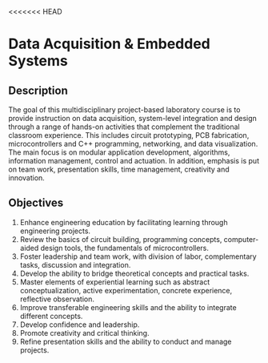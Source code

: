 <<<<<<< HEAD
# Data Acquisition &amp; Embedded Systems


## Description

The goal of this multidisciplinary project-based laboratory course is to provide instruction on data acquisition, system-level integration and design through a range of hands-on activities that complement the traditional classroom experience.
This includes circuit prototyping, PCB fabrication, microcontrollers and C++ programming, networking, and data visualization.
The main focus is on modular application development, algorithms, information management, control and actuation.
In addition, emphasis is put on team work, presentation skills, time management, creativity and innovation.


## Objectives

1. Enhance engineering education by facilitating learning through engineering projects.
2. Review the basics of circuit building, programming concepts, computer-aided design tools, the fundamentals of microcontrollers.
3. Foster leadership and team work, with division of labor, complementary tasks, discussion and integration.
4. Develop the ability to bridge theoretical concepts and practical tasks.
5. Master elements of experiential learning such as abstract conceptualization, active experimentation, concrete experience, reflective observation.
6. Improve transferable engineering skills and the ability to integrate different concepts.
7. Develop confidence and leadership.
8. Promote creativity and critical thinking.
9. Refine presentation skills and the ability to conduct and manage projects.

